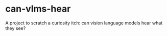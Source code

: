 # can-vlms-hear
A project to scratch a curiosity itch: can vision language models hear what they see?
